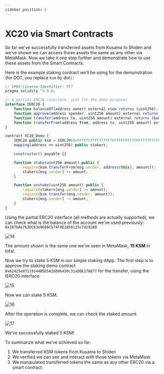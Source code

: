```yaml
---
sidebar_position: 5
---
```


# XC20 via Smart Contracts

So far we’ve successfully transferred assets from Kusama to Shiden and we’ve shown we can access those assets the same as any other via MetaMask. Now we take it one step further and demonstrate how to use these assets from the Smart Contracts.

Here is the example staking contract we’ll be using for the demonstration (for DOT, you replace `ksm` by dot`):`

```js
// SPDX-License-Identifier: MIT
pragma solidity ^0.8.0;

// A partial ERC20 interface, just for the demo purposes
interface IERC20 {
    function balanceOf(address owner) external view returns (uint256);
    function approve(address spender, uint256 amount) external returns (bool);
    function transfer(address to, uint256 amount) external returns (bool);
    function transferFrom(address from, address to, uint256 amount) external returns (bool);
}

contract XC20_Demo {
    IERC20 public ksm = IERC20(0xFFfFfFffFFfffFFfFFfFFFFFffFFFffffFfFFFfF);
    mapping(address => uint256) public stakers;

    constructor() payable {}

    function stake(uint256 amount) public {
        require(ksm.transferFrom(msg.sender, address(this), amount));
        stakers[msg.sender] += amount;
    }

    function unstake(uint256 amount) public {
        require(stakers[msg.sender] >= amount);
        require(ksm.transfer(msg.sender, amount));
        stakers[msg.sender] -= amount;
    }
}
```

Using the partial ERC20 interface (all methods are actually supported), we can check what is the balance of the account we’ve used previously: `0x107bAe763DC63e0686C574FdE1B58115c7d19280`

![14](img/14.png)

The amount shown is the same one we’ve seen in MetaMask, **15 KSM** in total.

Now we try to stake 5 KSM in our simple staking dApp. The first step is to approve the staking demo contract `0x62425e07119144B5D5A16D96430c31aD0E17A877` for the transfer, using the IERC20 interface:

![15](img/15.png)

Now we can stake 5 KSM.

![16](img/16.png)

After the operation is complete, we can check the staked amount.

![17](img/17.png)

We’ve successfully staked 5 KSM!

To summarize what we’ve achieved so far:

1. We transferred KSM tokens from Kusama to Shiden
2. We verified we can see and interact with those tokens via MetaMask
3. We manipulated transferred tokens the same as any other ERC20 via a smart contract.
